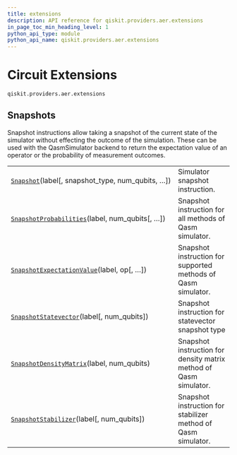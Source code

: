 ```yaml
---
title: extensions
description: API reference for qiskit.providers.aer.extensions
in_page_toc_min_heading_level: 1
python_api_type: module
python_api_name: qiskit.providers.aer.extensions
---
```


<span id="module-qiskit.providers.aer.extensions" />

<span id="aer-circuit-extensions" />

# Circuit Extensions

<span id="module-qiskit.providers.aer.extensions" />

`qiskit.providers.aer.extensions`

## Snapshots

Snapshot instructions allow taking a snapshot of the current state of the simulator without effecting the outcome of the simulation. These can be used with the QasmSimulator backend to return the expectation value of an operator or the probability of measurement outcomes.

|                                                                                                                                                                    |                                                                   |
| ------------------------------------------------------------------------------------------------------------------------------------------------------------------ | ----------------------------------------------------------------- |
| [`Snapshot`](qiskit.providers.aer.extensions.Snapshot "qiskit.providers.aer.extensions.Snapshot")(label\[, snapshot\_type, num\_qubits, …])                        | Simulator snapshot instruction.                                   |
| [`SnapshotProbabilities`](qiskit.providers.aer.extensions.SnapshotProbabilities "qiskit.providers.aer.extensions.SnapshotProbabilities")(label, num\_qubits\[, …]) | Snapshot instruction for all methods of Qasm simulator.           |
| [`SnapshotExpectationValue`](qiskit.providers.aer.extensions.SnapshotExpectationValue "qiskit.providers.aer.extensions.SnapshotExpectationValue")(label, op\[, …]) | Snapshot instruction for supported methods of Qasm simulator.     |
| [`SnapshotStatevector`](qiskit.providers.aer.extensions.SnapshotStatevector "qiskit.providers.aer.extensions.SnapshotStatevector")(label\[, num\_qubits])          | Snapshot instruction for statevector snapshot type                |
| [`SnapshotDensityMatrix`](qiskit.providers.aer.extensions.SnapshotDensityMatrix "qiskit.providers.aer.extensions.SnapshotDensityMatrix")(label, num\_qubits)       | Snapshot instruction for density matrix method of Qasm simulator. |
| [`SnapshotStabilizer`](qiskit.providers.aer.extensions.SnapshotStabilizer "qiskit.providers.aer.extensions.SnapshotStabilizer")(label\[, num\_qubits])             | Snapshot instruction for stabilizer method of Qasm simulator.     |

